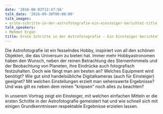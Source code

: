 ```yaml
---
date: '2016-08-03T12:47:56'
talk_date: '2016-09-30T00:00:00'
talk_images:
- erste-schritte-in-der-astrofotografie-ein-einsteiger-berichtet-title.jpg
talk_speakers:
- Mehmet Ergün
title: Erste Schritte in der Astrofotografie - Ein Einsteiger berichtet...
---
```

Die Astrofotografie ist ein fesselndes Hobby, inspiriert von all den schönen Objekten, die das Universum zu bieten hat. Immer mehr Hobbyastronomen haben den Wunsch, neben der reinen Betrachtung des Sternenhimmels und der Beobachtung von Planeten, ihre Eindrücke auch fotografisch festzuhalten. Doch wie fängt man am besten an? Welches Equipment wird benötigt? Wie gut sind handelsübliche Digitalkameras (auch für Einsteiger) geeignet? Mit welchen Einstellungen erzielt man sehenswerte Ergebnisse? Und was gilt es neben dem reinen "knipsen" noch alles zu beachten?

In unserem Vortrag zeigt ein Einsteiger, mit welchen einfachen Mitteln er die ersten Schritte in der Astrofotografie gemeistert hat und wie schnell sich mit einigen Grundkenntnissen respektable Ergebnisse erzielen lassen.

